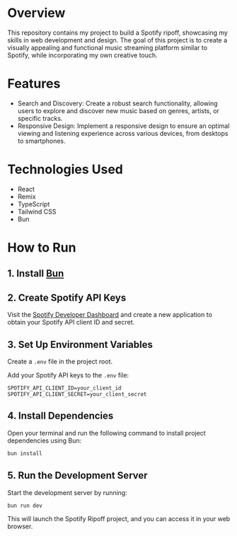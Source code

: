 # Overview

This repository contains my project to build a Spotify ripoff, showcasing my skills in web development and design. The goal of this project is to create a visually appealing and functional music streaming platform similar to Spotify, while incorporating my own creative touch.

# Features

- Search and Discovery: Create a robust search functionality, allowing users to explore and discover new music based on genres, artists, or specific tracks.
- Responsive Design: Implement a responsive design to ensure an optimal viewing and listening experience across various devices, from desktops to smartphones.

# Technologies Used

- React
- Remix
- TypeScript
- Tailwind CSS
- Bun

# How to Run

## 1. Install [Bun](https://bun.sh/)

## 2. Create Spotify API Keys

Visit the [Spotify Developer Dashboard](https://developer.spotify.com/documentation/web-api) and create a new application to obtain your Spotify API client ID and secret.

## 3. Set Up Environment Variables

Create a `.env` file in the project root.

Add your Spotify API keys to the `.env` file:

```env
SPOTIFY_API_CLIENT_ID=your_client_id
SPOTIFY_API_CLIENT_SECRET=your_client_secret
```

## 4. Install Dependencies

Open your terminal and run the following command to install project dependencies using Bun:

```bash
bun install
```

## 5. Run the Development Server

Start the development server by running:

```bash
bun run dev
```

This will launch the Spotify Ripoff project, and you can access it in your web browser.
